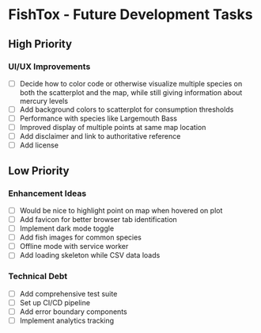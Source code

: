 # FishTox - Future Development Tasks

## High Priority

### UI/UX Improvements
- [ ] Decide how to color code or otherwise visualize multiple species on both the scatterplot and the map, while still giving information about mercury levels
- [ ] Add background colors to scatterplot for consumption thresholds
- [ ] Performance with species like Largemouth Bass
- [ ] Improved display of multiple points at same map location
- [ ] Add disclaimer and link to authoritative reference
- [ ] Add license

## Low Priority

### Enhancement Ideas
- [ ] Would be nice to highlight point on map when hovered on plot
- [ ] Add favicon for better browser tab identification
- [ ] Implement dark mode toggle
- [ ] Add fish images for common species
- [ ] Offline mode with service worker
- [ ] Add loading skeleton while CSV data loads

### Technical Debt
- [ ] Add comprehensive test suite
- [ ] Set up CI/CD pipeline
- [ ] Add error boundary components
- [ ] Implement analytics tracking
